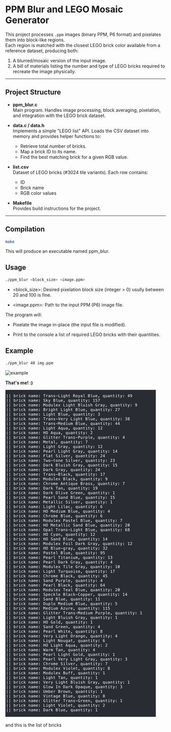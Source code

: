 # PPM Blur and LEGO Mosaic Generator

This project processes `.ppm` images (binary PPM, P6 format) and pixelates them into block-like regions.  
Each region is matched with the closest LEGO brick color available from a reference dataset, producing both:

1. A blurred/mosaic version of the input image.  
2. A bill of materials listing the number and type of LEGO bricks required to recreate the image physically.  

---

## Project Structure

- **ppm_blur.c**  
  Main program. Handles image processing, block averaging, pixelation, and integration with the LEGO brick dataset.

- **data.c / data.h**  
  Implements a simple "LEGO list" API. Loads the CSV dataset into memory and provides helper functions to:
  - Retrieve total number of bricks.
  - Map a brick ID to its name.
  - Find the best matching brick for a given RGB value.

- **list.csv**  
  Dataset of LEGO bricks (#3024 tile variants). Each row contains:
  - ID
  - Brick name
  - RGB color values

- **Makefile**  
  Provides build instructions for the project.

---

## Compilation

```bash
make
```
This will produce an executable named ppm_blur.

## Usage

```bash
./ppm_blur <block_size> <image.ppm>
```

- <block_size>: Desired pixelation block size (integer > 0) usully between 20 and 100 is fine.

- <image.ppm>: Path to the input PPM (P6) image file.

The program will:

- Pixelate the image in-place (the input file is modified).

- Print to the console a list of required LEGO bricks with their quantities.

## Example

```bash
./ppm_blur 40 img.ppm
```
![example](images/img.png)

**That's me! :)**

![bricks list](images/bricks.png)

and this is the list of bricks 
